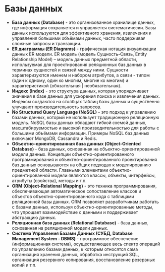 # Базы данных

- **База данных (Database)** - это организованное хранилище данных, где информация сохраняется и управляется систематически. Базы данных используются для эффективного хранения, извлечения и управления большими объёмами данных, часто поддерживая сложные запросы и транзакции.
- **ER диаграммы (ER Diagrams)** - графическая нотация визуализации данных ER модели. ER модель (модель Сущность-Связь, Entity Relationship Model) – модель данных предметной области, используемая для проектирования реляционных баз данных в терминах сущностей и связей между ними. Сущности характеризуются именем и набором атрибутов, а связи - типом (один к одному, один ко многим, многие ко многим) и характеристикой {обязательная | необязательная}.
- **Индекс (Index)** - это структура данных, которая упорядочивает значения в базе данных для ускорения поиска и извлечения данных. Индексы создаются на столбцах таблиц базы данных и существенно улучшают производительность запросов.
- **No Structured Query Language (NoSQL)** - это подход к управлению базами данных, который не использует традиционную реляционную модель. NoSQL базы данных обладают гибкой схемой данных, масштабируемостью и высокой производительностью для работы с большими объёмами информации. Примеры NoSQL баз данных включают MongoDB, Cassandra и Redis.
- **Объектно-ориентированная база данных (Object-Oriented Database)** - база данных, основанная на объектно-ориентированной модели данных. Концепции объектно-ориентированного программирования и объектно-ориентированного проектирования баз данных основываются на общих подходах к моделированию предметной области. Главными элементами объектно-ориентированной модели являются классы, объекты, интерфейсы, атрибуты (свойства), методы и т.п.
- **ORM (Object-Relational Mapping)** - это техника программирования, обеспечивающая автоматическое сопоставление классов и объектов объектно-ориентированного кода с таблицами реляционной базы данных. ORM позволяет разработчикам работать с базами данных, используя объектно-ориентированные методы, что упрощает взаимодействие с данными и поддерживает абстракцию данных.
- **Реляционная база данных (Relational Database)** - база данных, основанная на реляционной модели данных.
- **Система Управления Базами Данных (СУБД, Database Management System - DBMS)** - программное обеспечение (информационная система), осуществляющее весь спектр операций по управлению базами данных, к которым относятся сама организация хранения данных, обработка инструкций SQL, организация резервного копирования, восстановление резервных копий и т.п.
